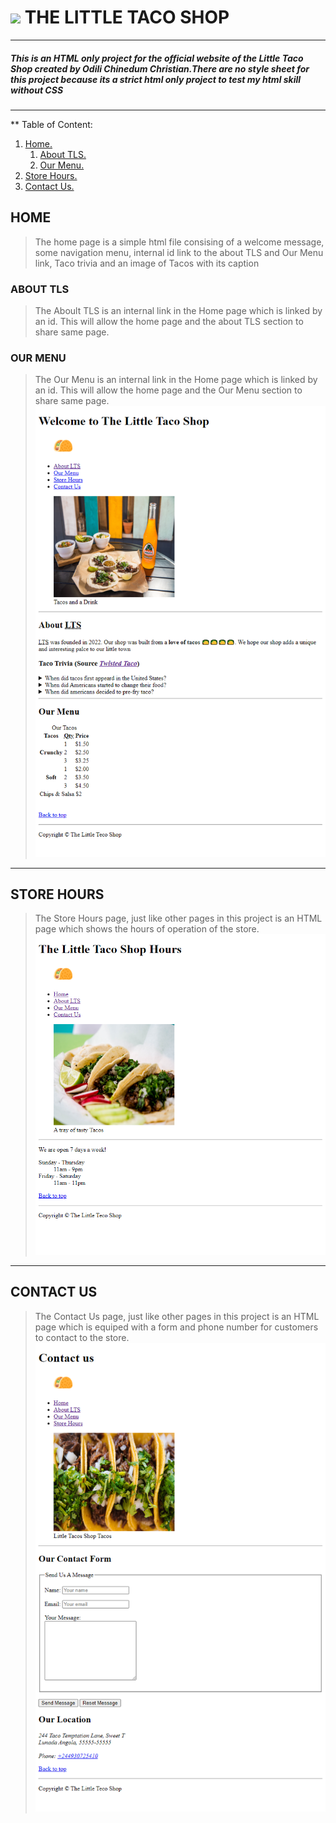 # ![](image/favicon.ico) THE LITTLE TACO SHOP
---
##### *This is an HTML only project for the official website of the Little Taco Shop created by Odili Chinedum Christian.There are no style sheet for this project because its a strict html only project to test my html skill without CSS*
---
** Table of Content:
1. [Home.](home)
    1. [About TLS.](#about-tls)
    1. [Our Menu.](#our-menu)
1. [Store Hours.](#store-hours)
1. [Contact Us.](#contact-us)
##  HOME
> The home page is a simple html file consising of a welcome message, some navigation menu, internal id link to the about TLS and Our Menu link, Taco trivia and an image of Tacos with its caption
### ABOUT TLS
> The Aboult TLS is an internal link in the Home page which is linked by an id. This will allow the home page and the about TLS section to share same page.
### OUR MENU
> The Our Menu is an internal link in the Home page which is linked by an id. This will allow the home page and the Our Menu section to share same page.
![Image of Home Page](image/home.png)
---
## STORE HOURS
> The Store Hours page, just like other pages in this project is an HTML page which shows the hours of operation of the store.
![Image of Hours](image/hours.png)
---
## CONTACT US
> The Contact Us page, just like other pages in this project is an HTML page which is equiped with a form and phone number for customers to contact to the store.
![Image of Contact Us](image/contact.png)